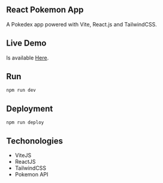 ## React Pokemon App
A Pokedex app powered with Vite, React.js and TailwindCSS.

## Live Demo
Is available [Here](https://jsonfm.github.io/pokedex/).

## Run
```
npm run dev
```

## Deployment
```
npm run deploy
```

## Techonologies
 - ViteJS
 - ReactJS
 - TailwindCSS
 - Pokemon API